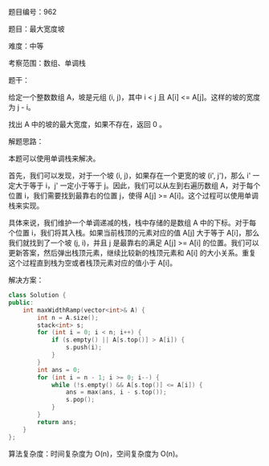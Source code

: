 题目编号：962

题目：最大宽度坡

难度：中等

考察范围：数组、单调栈

题干：

给定一个整数数组 A，坡是元组 (i, j)，其中 i < j 且 A[i] <= A[j]。这样的坡的宽度为 j - i。

找出 A 中的坡的最大宽度，如果不存在，返回 0 。

解题思路：

本题可以使用单调栈来解决。

首先，我们可以发现，对于一个坡 (i, j)，如果存在一个更宽的坡 (i', j')，那么 i' 一定大于等于 i，j' 一定小于等于 j。因此，我们可以从左到右遍历数组 A，对于每个位置 i，我们需要找到最靠右的位置 j，使得 A[j] >= A[i]。这个过程可以使用单调栈来实现。

具体来说，我们维护一个单调递减的栈，栈中存储的是数组 A 中的下标。对于每个位置 i，我们将其入栈。如果当前栈顶的元素对应的值 A[j] 大于等于 A[i]，那么我们就找到了一个坡 (j, i)，并且 j 是最靠右的满足 A[j] >= A[i] 的位置。我们可以更新答案，然后弹出栈顶元素，继续比较新的栈顶元素和 A[i] 的大小关系。重复这个过程直到栈为空或者栈顶元素对应的值小于 A[i]。

解决方案：

```cpp
class Solution {
public:
    int maxWidthRamp(vector<int>& A) {
        int n = A.size();
        stack<int> s;
        for (int i = 0; i < n; i++) {
            if (s.empty() || A[s.top()] > A[i]) {
                s.push(i);
            }
        }
        int ans = 0;
        for (int i = n - 1; i >= 0; i--) {
            while (!s.empty() && A[s.top()] <= A[i]) {
                ans = max(ans, i - s.top());
                s.pop();
            }
        }
        return ans;
    }
};
```

算法复杂度：时间复杂度为 O(n)，空间复杂度为 O(n)。